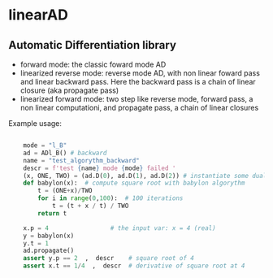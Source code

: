 # linearAD
## Automatic Differentiation library 

- forward mode: the classic foward mode AD
- linearized reverse mode: reverse mode AD, with non linear foward pass and linear backward pass. Here the backward pass is a chain of linear closure (aka propagate pass)
- linearized forward mode: two step like reverse mode, forward pass, a non linear computationi, and propagate pass, a chain of linear closures 


Example usage:


```python 

    mode = "l_B"
    ad = ADl_B() # backward 
    name = "test_algorythm_backward"
    descr = f'test {name} mode {mode} failed '
    (x, ONE, TWO) = (ad.D(0), ad.D(1), ad.D(2)) # instantiate some dual numbers
    def babylon(x):  # compute square root with babylon algorythm
        t = (ONE+x)/TWO
        for i in range(0,100):  # 100 iterations
            t = (t + x / t) / TWO 
        return t

    x.p = 4                 # the input var: x = 4 (real)
    y = babylon(x)
    y.t = 1
    ad.propagate()
    assert y.p == 2  ,  descr    # square root of 4
    assert x.t == 1/4  ,  descr  # derivative of square root at 4 
```

